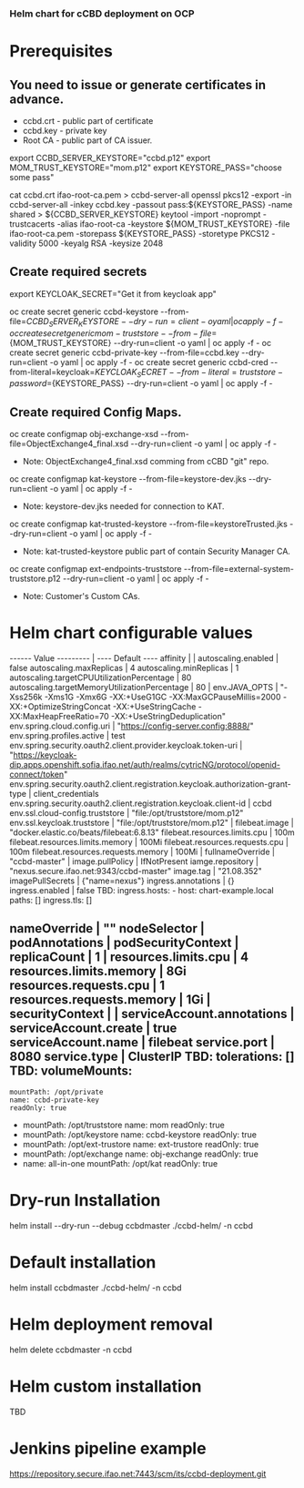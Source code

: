### Helm chart for cCBD deployment on OCP ####

# Prerequisites
## You need to issue or generate certificates in advance.
- ccbd.crt - public part of certificate
- ccbd.key - private key
- Root CA - public part of CA issuer.

export CCBD_SERVER_KEYSTORE="ccbd.p12"
export MOM_TRUST_KEYSTORE="mom.p12"
export KEYSTORE_PASS="choose some pass"

cat ccbd.crt ifao-root-ca.pem > ccbd-server-all
openssl pkcs12 -export -in ccbd-server-all -inkey ccbd.key -passout pass:${KEYSTORE_PASS} -name shared > ${CCBD_SERVER_KEYSTORE}
keytool -import -noprompt -trustcacerts -alias ifao-root-ca -keystore ${MOM_TRUST_KEYSTORE} -file ifao-root-ca.pem  -storepass ${KEYSTORE_PASS} -storetype PKCS12 -validity 5000 -keyalg RSA -keysize 2048

## Create required secrets
export KEYCLOAK_SECRET="Get it from keycloak app"

oc create secret generic ccbd-keystore --from-file=${CCBD_SERVER_KEYSTORE}  --dry-run=client -o yaml | oc apply -f - 
oc create secret generic mom-truststore --from-file=${MOM_TRUST_KEYSTORE} --dry-run=client -o yaml | oc apply -f - 
oc create secret generic ccbd-private-key --from-file=ccbd.key --dry-run=client -o yaml | oc apply -f -
oc create secret generic ccbd-cred --from-literal=keycloak=${KEYCLOAK_SECRET} --from-literal=truststore-password=${KEYSTORE_PASS} --dry-run=client -o yaml | oc apply -f -

## Create required Config Maps.

oc create configmap obj-exchange-xsd --from-file=ObjectExchange4_final.xsd  --dry-run=client -o yaml | oc apply -f -
* Note: ObjectExchange4_final.xsd comming from cCBD "git" repo.

oc create configmap kat-keystore --from-file=keystore-dev.jks --dry-run=client -o yaml | oc apply -f -
* Note: keystore-dev.jks needed for connection to KAT.

oc create configmap kat-trusted-keystore --from-file=keystoreTrusted.jks --dry-run=client -o yaml | oc apply -f -
* Note: kat-trusted-keystore public part of contain Security Manager CA.

oc create configmap ext-endpoints-truststore --from-file=external-system-truststore.p12 --dry-run=client -o yaml | oc apply -f -
* Note: Customer's Custom CAs.

# Helm chart configurable values

------ Value ---------                                                           |    ---- Default ----
affinity                                                                         | <nil>
                                                                                 |
autoscaling.enabled                                                              | false
autoscaling.maxReplicas                                                          | 4
autoscaling.minReplicas                                                          | 1
autoscaling.targetCPUUtilizationPercentage                                       | 80
autoscaling.targetMemoryUtilizationPercentage                                    | 80
                                                                                 |
env.JAVA_OPTS                                                                    | "-Xss256k -Xms1G -Xmx6G -XX:+UseG1GC -XX:MaxGCPauseMillis=2000 -XX:+OptimizeStringConcat -XX:+UseStringCache -XX:MaxHeapFreeRatio=70 -XX:+UseStringDeduplication"
env.spring.cloud.config.uri                                                      | "https://config-server.config:8888/"
env.spring.profiles.active                                                       | test
env.spring.security.oauth2.client.provider.keycloak.token-uri                    | "https://keycloak-dip.apps.openshift.sofia.ifao.net/auth/realms/cytricNG/protocol/openid-connect/token"
env.spring.security.oauth2.client.registration.keycloak.authorization-grant-type | client_credentials
env.spring.security.oauth2.client.registration.keycloak.client-id                | ccbd
env.ssl.cloud-config.truststore                                                  | "file:/opt/truststore/mom.p12"
env.ssl.keycloak.truststore                                                      | "file:/opt/truststore/mom.p12"
                                                                                 |
filebeat.image                                                                   | "docker.elastic.co/beats/filebeat:6.8.13"
filebeat.resources.limits.cpu                                                    | 100m
filebeat.resources.limits.memory                                                 | 100Mi
filebeat.resources.requests.cpu                                                  | 100m
filebeat.resources.requests.memory                                               | 100Mi
                                                                                 |
fullnameOverride                                                                 | "ccbd-master"
                                                                                 |
image.pullPolicy                                                                 | IfNotPresent
iamge.repository                                                                 | "nexus.secure.ifao.net:9343/ccbd-master"
image.tag                                                                        | "21.08.352"
imagePullSecrets                                                                 | {"name=nexus"}
ingress.annotations                                                              | {}
ingress.enabled                                                                  | false
TBD:
ingress.hosts:
    -
      host: chart-example.local
      paths: []
ingress.tls: []

nameOverride                                                                     | ""
nodeSelector                                                                     | <nil>
podAnnotations                                                                   | <nil>
podSecurityContext                                                               | <nil>
replicaCount                                                                     | 1
                                                                                 |
resources.limits.cpu                                                             | 4
resources.limits.memory                                                          | 8Gi
resources.requests.cpu                                                           | 1
resources.requests.memory                                                        | 1Gi
                                                                                 |
securityContext                                                                  | <nil>
                                                                                 |
serviceAccount.annotations                                                       | <nil>
serviceAccount.create                                                            | true
serviceAccount.name                                                              | filebeat
service.port                                                                     | 8080
service.type                                                                     | ClusterIP
TBD:
tolerations: []
TBD:
volumeMounts:
  -
    mountPath: /opt/private
    name: ccbd-private-key
    readOnly: true
  -
    mountPath: /opt/truststore
    name: mom
    readOnly: true
  -
    mountPath: /opt/keystore
    name: ccbd-keystore
    readOnly: true
  -
    mountPath: /opt/ext-trustore
    name: ext-trustore
    readOnly: true
  -
    mountPath: /opt/exchange
    name: obj-exchange
    readOnly: true
  -
    name: all-in-one
    mountPath: /opt/kat
    readOnly: true

# Dry-run Installation
helm install --dry-run --debug ccbdmaster ./ccbd-helm/ -n ccbd
# Default installation
helm install ccbdmaster ./ccbd-helm/ -n ccbd
# Helm deployment removal
helm delete ccbdmaster -n ccbd
# Helm custom installation                                                             
TBD 
# Jenkins pipeline example
https://repository.secure.ifao.net:7443/scm/its/ccbd-deployment.git
